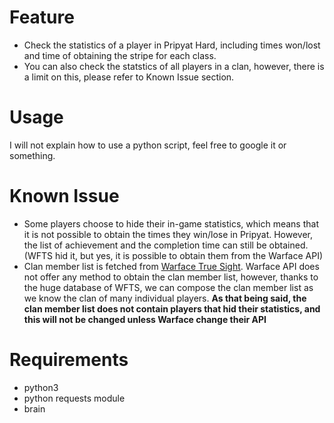 # Feature
- Check the statistics of a player in Pripyat Hard, including times won/lost and time of obtaining the stripe for each class.
- You can also check the statstics of all players in a clan, however, there is a limit on this, please refer to Known Issue section.
# Usage
I will not explain how to use a python script, feel free to google it or something.
# Known Issue
- Some players choose to hide their in-game statistics, which means that it is not possible to obtain the times they win/lose in Pripyat. However, the list of achievement and the completion time can still be obtained. (WFTS hid it, but yes, it is possible to obtain them from the Warface API)
- Clan member list is fetched from [Warface True Sight](http://wfts.su). Warface API does not offer any method to obtain the clan member list, however, thanks to the huge database of WFTS, we can compose the clan member list as we know the clan of many individual players. **As that being said, the clan member list does not contain players that hid their statistics, and this will not be changed unless Warface change their API**
# Requirements
- python3
- python requests module
- brain

